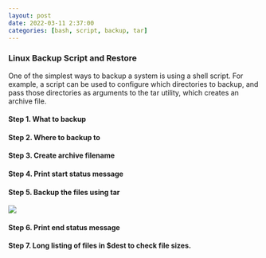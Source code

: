 ```yaml
---
layout: post
date: 2022-03-11 2:37:00
categories: [bash, script, backup, tar]
---
```


<h3>Linux Backup Script and Restore</h3>
One of the simplest ways to backup a system is using a shell script. For example, a script can be used to configure which directories to backup, and pass those directories as arguments to the tar utility, which creates an archive file. 

<h4>Step 1. What to backup</h4>

 
<h4>Step 2. Where to backup to</h4>


<h4>Step 3. Create archive filename</h4>


<h4>Step 4. Print start status message</h4>


<h4>Step 5. Backup the files using tar</h4>
<img src="{{site.baseurl}}/assets/img/bash_script.PNG"><br>


<h4>Step 6. Print end status message</h4>

<h4>Step 7. Long listing of files in $dest to check file sizes.
